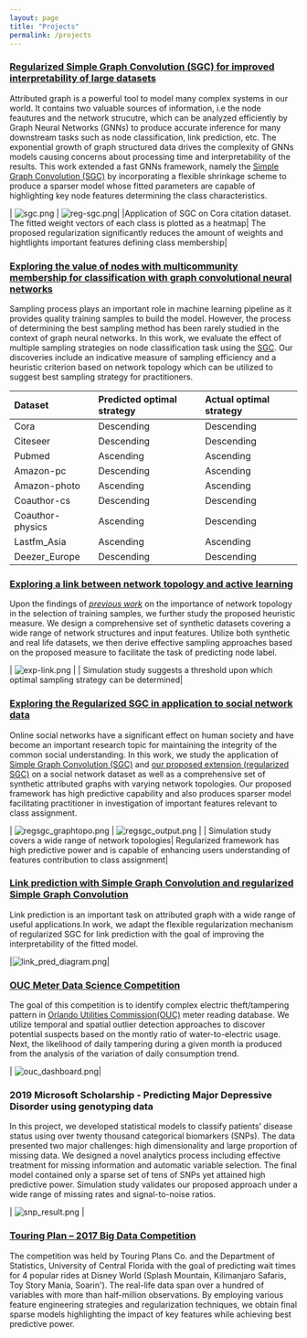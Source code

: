 ```yaml
---
layout: page
title: "Projects"
permalink: /projects
---
```


### [Regularized Simple Graph Convolution (SGC) for improved interpretability of large datasets](https://journalofbigdata.springeropen.com/articles/10.1186/s40537-020-00366-x)

Attributed graph is a powerful tool to model many complex systems in our world. It contains two valuable sources of information, i.e the node feautures and the network strucutre, which can be analyzed efficiently by Graph Neural Networks (GNNs) to produce accurate inference for many downstream tasks such as node classification, link prediction, etc. The exponential growth of graph structured data drives the complexity of GNNs models causing concerns about processing time and interpretability of the results. This work extended a fast GNNs framework, namely the [Simple Graph Convolution (SGC)](https://proceedings.mlr.press/v97/wu19e.html) by incorporating a flexible shrinkage scheme to produce a sparser model whose fitted parameters are capable of highlighting key node features determining the class characteristics.

| ![sgc.png](/projects_img/regsgc_fig8a.png) |  ![reg-sgc.png](/projects_img/regsgc_fig8b.png)|
|Application of SGC on Cora citation dataset. The fitted weight vectors of each class is plotted as a heatmap| The proposed regularization significantly reduces the amount of weights and hightlights important features defining class membership|

### [Exploring the value of nodes with multicommunity membership for classification with graph convolutional neural networks](https://www.mdpi.com/2078-2489/12/4/170)
Sampling process plays an important role in machine learning pipeline as it provides quality training samples to build the model. However, the process of determining the best sampling method has been rarely studied in the context of graph neural networks. In this work, we evaluate the effect of multiple sampling strategies on node classification task using the [SGC](https://proceedings.mlr.press/v97/wu19e.html). Our discoveries include an indicative measure of sampling efficiency and a heuristic criterion based on network topology which can be utilized to suggest best sampling strategy for practitioners.

|Dataset | Predicted optimal strategy | Actual optimal strategy|
|:-------|:-----------|:-------|
| Cora | Descending | Descending |
| Citeseer | Descending | Descending |
| Pubmed | Ascending | Ascending |
| Amazon-pc | Descending | Ascending |
| Amazon-photo | Ascending | Ascending|
| Coauthor-cs | Descending | Descending|
| Coauthor-physics | Ascending | Descending|
| Lastfm\_Asia | Ascending | Ascending |
| Deezer\_Europe | Descending | Descending|

### [Exploring a link between network topology and active learning](https://ieeexplore.ieee.org/document/9528662)

Upon the findings of [*previous work*](https://www.mdpi.com/2078-2489/12/4/170) on the importance of network topology in the selection of training samples, we further study the proposed heuristic measure. We design a comprehensive set of synthetic datasets covering a wide range of network structures and input features. Utilize both synthetic and real life datasets, we then derive effective sampling approaches based on the proposed measure to facilitate the task of predicting node label.

| ![exp-link.png](/projects_img/exp_link.png) | 
| Simulation study suggests a threshold upon which optimal sampling strategy can be determined|

### [Exploring the Regularized SGC in application to social network data](http://workshop-proceedings.icwsm.org/abstract?id=2022_27)

Online social networks have a significant effect on human society and have become an important research topic for maintaining the integrity of the common social understanding. In this work, we study the application of [Simple Graph Convolution (SGC)](https://proceedings.mlr.press/v97/wu19e.html) and [our proposed extension (regularized SGC)](https://journalofbigdata.springeropen.com/articles/10.1186/s40537-020-00366-x) on a social network dataset as well as a comprehensive set of synthetic attributed graphs with varying network topologies. Our proposed framework has high predictive capability and also produces sparser model facilitating practitioner in investigation of important features relevant to class assignment.

| ![regsgc_graphtopo.png](/projects_img/regsgc_graphtopo.png) | ![regsgc_output.png](/projects_img/regsgc_output.png) |
| Simulation study covers a wide range of network topologies| Regularized framework has high predictive power and is capable of enhancing users understanding of features contribution to class assignment|

### [Link prediction with Simple Graph Convolution and regularized Simple Graph Convolution](http://www.icisdm.org/index.html)
Link prediction is an important task on attributed graph with a wide range of useful applications.In work, we adapt the flexible regularization mechanism of regularized SGC for link prediction with the goal of improving the interpretability of the fitted model.

|![link_pred_diagram.png](/projects_img/Link_pred_diagram.png)|

### [OUC Meter Data Science Competition](https://sciences.ucf.edu/news/statistics-students-ouc-team-up-to-tackle-power-problems/)
The goal of this competition is to identify complex electric theft/tampering pattern in [Orlando Utilities Commission(OUC)](https://www.ouc.com/) meter reading database. We utilize temporal and spatial outlier detection approaches to discover potential suspects based on the montly ratio of water-to-electric usage. Next, the likelihood of daily tampering during a given month ia produced from the analysis of the variation of daily consumption trend.

| ![ouc_dashboard.png](/projects_img/ouc_dashboard.png)|

### 2019 Microsoft Scholarship - Predicting Major Depressive Disorder using genotyping data
In this project, we developed statistical models to classify patients’ disease status using over twenty thousand categorical biomarkers (SNPs). The data presented two major challenges: high dimensionality and large proportion of missing data. We designed a novel analytics process including effective treatment for missing information and automatic variable selection. The final model contained only a sparse set of tens of SNPs yet attained high predictive power. Simulation study validates our proposed approach under a wide range of missing rates and signal-to-noise ratios.

| ![snp_result.png](/projects_img/snp_result.png) |

### [Touring Plan – 2017 Big Data Competition](https://sciences.ucf.edu/news/predicting-wait-times-disney/)
The competition was held by Touring Plans Co. and the Department of Statistics, University of Central Florida with the goal of predicting wait times for 4 popular rides at Disney World (Splash Mountain, Kilimanjaro Safaris, Toy Story Mania, Soarin'). The real-life data span over a hundred of variables with more than half-million observations. By employing various feature engineering strategies and regularization techniques, we obtain final sparse models highlighting the impact of key features while achieving best predictive power.

